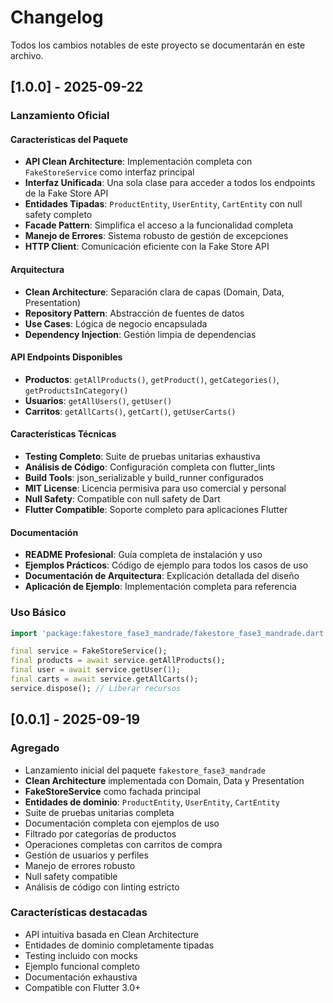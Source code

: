 # Changelog

Todos los cambios notables de este proyecto se documentarán en este archivo.

## [1.0.0] - 2025-09-22

### Lanzamiento Oficial

#### Características del Paquete
- **API Clean Architecture**: Implementación completa con `FakeStoreService` como interfaz principal
- **Interfaz Unificada**: Una sola clase para acceder a todos los endpoints de la Fake Store API
- **Entidades Tipadas**: `ProductEntity`, `UserEntity`, `CartEntity` con null safety completo
- **Facade Pattern**: Simplifica el acceso a la funcionalidad completa
- **Manejo de Errores**: Sistema robusto de gestión de excepciones
- **HTTP Client**: Comunicación eficiente con la Fake Store API

#### Arquitectura
- **Clean Architecture**: Separación clara de capas (Domain, Data, Presentation)
- **Repository Pattern**: Abstracción de fuentes de datos
- **Use Cases**: Lógica de negocio encapsulada
- **Dependency Injection**: Gestión limpia de dependencias

#### API Endpoints Disponibles
- **Productos**: `getAllProducts()`, `getProduct()`, `getCategories()`, `getProductsInCategory()`
- **Usuarios**: `getAllUsers()`, `getUser()`
- **Carritos**: `getAllCarts()`, `getCart()`, `getUserCarts()`

#### Características Técnicas
- **Testing Completo**: Suite de pruebas unitarias exhaustiva
- **Análisis de Código**: Configuración completa con flutter_lints
- **Build Tools**: json_serializable y build_runner configurados
- **MIT License**: Licencia permisiva para uso comercial y personal
- **Null Safety**: Compatible con null safety de Dart
- **Flutter Compatible**: Soporte completo para aplicaciones Flutter

#### Documentación
- **README Profesional**: Guía completa de instalación y uso
- **Ejemplos Prácticos**: Código de ejemplo para todos los casos de uso
- **Documentación de Arquitectura**: Explicación detallada del diseño
- **Aplicación de Ejemplo**: Implementación completa para referencia

### Uso Básico
```dart
import 'package:fakestore_fase3_mandrade/fakestore_fase3_mandrade.dart';

final service = FakeStoreService();
final products = await service.getAllProducts();
final user = await service.getUser(1);
final carts = await service.getAllCarts();
service.dispose(); // Liberar recursos
```

## [0.0.1] - 2025-09-19

### Agregado
- Lanzamiento inicial del paquete `fakestore_fase3_mandrade`
- **Clean Architecture** implementada con Domain, Data y Presentation
- **FakeStoreService** como fachada principal
- **Entidades de dominio**: `ProductEntity`, `UserEntity`, `CartEntity`
- Suite de pruebas unitarias completa
- Documentación completa con ejemplos de uso
- Filtrado por categorías de productos
- Operaciones completas con carritos de compra
- Gestión de usuarios y perfiles
- Manejo de errores robusto
- Null safety compatible
- Análisis de código con linting estricto

### Características destacadas
- API intuitiva basada en Clean Architecture
- Entidades de dominio completamente tipadas
- Testing incluido con mocks
- Ejemplo funcional completo
- Documentación exhaustiva
- Compatible con Flutter 3.0+